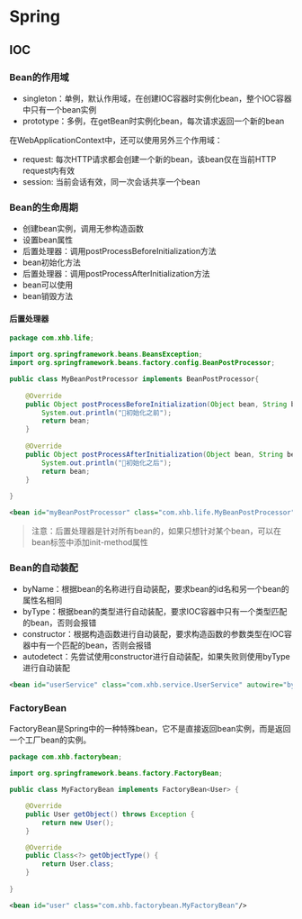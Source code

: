 # Spring

## IOC

### Bean的作用域

- singleton：单例，默认作用域，在创建IOC容器时实例化bean，整个IOC容器中只有一个bean实例
- prototype：多例，在getBean时实例化bean，每次请求返回一个新的bean

在WebApplicationContext中，还可以使用另外三个作用域：

- request: 每次HTTP请求都会创建一个新的bean，该bean仅在当前HTTP request内有效
- session: 当前会话有效，同一次会话共享一个bean

### Bean的生命周期

- 创建bean实例，调用无参构造函数
- 设置bean属性
- 后置处理器：调用postProcessBeforeInitialization方法
- bean初始化方法
- 后置处理器：调用postProcessAfterInitialization方法
- bean可以使用
- bean销毁方法

#### 后置处理器

```java
package com.xhb.life;

import org.springframework.beans.BeansException;
import org.springframework.beans.factory.config.BeanPostProcessor;

public class MyBeanPostProcessor implements BeanPostProcessor{
    
    @Override
    public Object postProcessBeforeInitialization(Object bean, String beanName) throws BeansException {
        System.out.println("🌟初始化之前");
        return bean;
    }
    
    @Override
    public Object postProcessAfterInitialization(Object bean, String beanName) throws BeansException {
        System.out.println("🌟初始化之后");
        return bean;
    }
    
}
```

```xml
<bean id="myBeanPostProcessor" class="com.xhb.life.MyBeanPostProcessor"/>
```

> 注意：后置处理器是针对所有bean的，如果只想针对某个bean，可以在bean标签中添加init-method属性

### Bean的自动装配

- byName：根据bean的名称进行自动装配，要求bean的id名和另一个bean的属性名相同
- byType：根据bean的类型进行自动装配，要求IOC容器中只有一个类型匹配的bean，否则会报错
- constructor：根据构造函数进行自动装配，要求构造函数的参数类型在IOC容器中有一个匹配的bean，否则会报错
- autodetect：先尝试使用constructor进行自动装配，如果失败则使用byType进行自动装配

```xml
<bean id="userService" class="com.xhb.service.UserService" autowire="byName"/>
```

### FactoryBean

FactoryBean是Spring中的一种特殊bean，它不是直接返回bean实例，而是返回一个工厂bean的实例。

```java
package com.xhb.factorybean;

import org.springframework.beans.factory.FactoryBean;

public class MyFactoryBean implements FactoryBean<User> {

    @Override
    public User getObject() throws Exception {
        return new User();
    }

    @Override
    public Class<?> getObjectType() {
        return User.class;
    }
    
}
```

```xml
<bean id="user" class="com.xhb.factorybean.MyFactoryBean"/>
```
